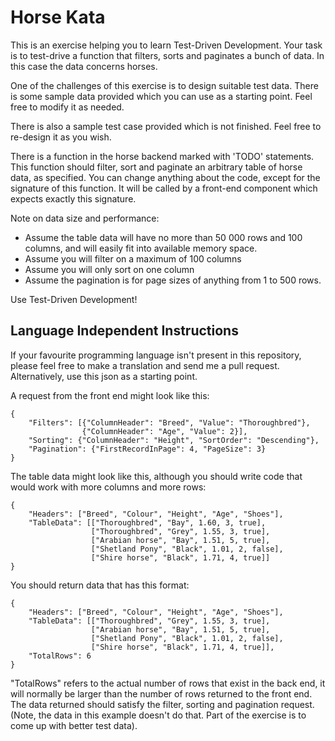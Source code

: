 Horse Kata
===========

This is an exercise helping you to learn Test-Driven Development. Your task is to test-drive a function that filters, sorts and paginates a bunch of data.
In this case the data concerns horses.

One of the challenges of this exercise is to design suitable test data. There is some sample data provided which you can use as a starting point. Feel free to modify it as needed.

There is also a sample test case provided which is not finished. Feel free to re-design it as you wish.

There is a function in the horse backend marked with 'TODO' statements.
This function should filter, sort and paginate an arbitrary table of horse data, as specified. 
You can change anything about the code, except for the signature of this function. It will be called by a front-end component which expects exactly this signature.

Note on data size and performance: 
- Assume the table data will have no more than 50 000 rows and 100 columns, and will easily fit into available memory space.
- Assume you will filter on a maximum of 100 columns
- Assume you will only sort on one column
- Assume the pagination is for page sizes of anything from 1 to 500 rows.

Use Test-Driven Development!

Language Independent Instructions
---------------------------------

If your favourite programming language isn't present in this repository, please feel free to make a translation and send me a pull request. Alternatively, use this json as a starting point.

A request from the front end might look like this:

    {
        "Filters": [{"ColumnHeader": "Breed", "Value": "Thoroughbred"}, 
                    {"ColumnHeader": "Age", "Value": 2}],
        "Sorting": {"ColumnHeader": "Height", "SortOrder": "Descending"},
        "Pagination": {"FirstRecordInPage": 4, "PageSize": 3}
    }

The table data might look like this, although you should write code that would work with more columns and more rows:

    {
        "Headers": ["Breed", "Colour", "Height", "Age", "Shoes"],
        "TableData": [["Thoroughbred", "Bay", 1.60, 3, true],
                      ["Thoroughbred", "Grey", 1.55, 3, true],
                      ["Arabian horse", "Bay", 1.51, 5, true],
                      ["Shetland Pony", "Black", 1.01, 2, false],
                      ["Shire horse", "Black", 1.71, 4, true]]
    }

You should return data that has this format:

    {
        "Headers": ["Breed", "Colour", "Height", "Age", "Shoes"],
        "TableData": [["Thoroughbred", "Grey", 1.55, 3, true],
                      ["Arabian horse", "Bay", 1.51, 5, true],
                      ["Shetland Pony", "Black", 1.01, 2, false],
                      ["Shire horse", "Black", 1.71, 4, true]],
        "TotalRows": 6
    }

"TotalRows" refers to the actual number of rows that exist in the back end, it will normally be larger than the number of rows returned to the front end. The data returned should satisfy the filter, sorting and pagination request. (Note, the data in this example doesn't do that. Part of the exercise is to come up with better test data).
